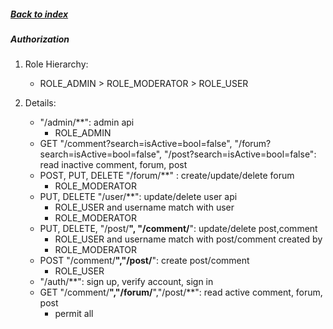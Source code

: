 ##### [Back to index](/README.md)

##### Authorization
1. Role Hierarchy:
    - ROLE_ADMIN > ROLE_MODERATOR > ROLE_USER
        
2. Details:     
    - "/admin/**": admin api
        - ROLE_ADMIN
    - GET "/comment?search=isActive=bool=false",
    "/forum?search=isActive=bool=false",
    "/post?search=isActive=bool=false":
    read inactive comment, forum, post
    - POST, PUT, DELETE "/forum/**" : create/update/delete forum
        - ROLE_MODERATOR
    - PUT, DELETE "/user/**": update/delete user api
        - ROLE_USER and username match with user   
        - ROLE_MODERATOR
    - PUT, DELETE, "/post/**", "/comment/**": update/delete post,comment
        - ROLE_USER and username match with post/comment created by
        - ROLE_MODERATOR
    - POST "/comment/**","/post/**": create post/comment
        - ROLE_USER
    - "/auth/**": sign up, verify account, sign in
    - GET "/comment/**","/forum/**","/post/**": read active comment, forum, post
        - permit all    
            
        
        
    
